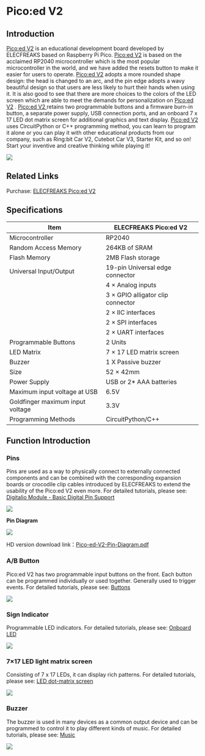 

# Pico:ed V2

## Introduction
[Pico:ed V2](https://shop.elecfreaks.com/products/elecfreaks-pico-ed-v2?_pos=2&_sid=2a999fcf2&_ss=r) is an educational development board developed by ELECFREAKS based on Raspberry Pi Pico. [Pico:ed V2](https://shop.elecfreaks.com/products/elecfreaks-pico-ed-v2?_pos=2&_sid=2a999fcf2&_ss=r)  is based on the acclaimed RP2040 microcontroller which is the most popular microcontroller in the world, and we have added the resets button to make it easier for users to operate. [Pico:ed V2](https://shop.elecfreaks.com/products/elecfreaks-pico-ed-v2?_pos=2&_sid=2a999fcf2&_ss=r)  adopts a more rounded shape design: the head is changed to an arc, and the pin edge adopts a wavy beautiful design so that users are less likely to hurt their hands when using it. It is also good to see that there are more choices to the colors of the LED screen which are able to meet the demands for personalization on [Pico:ed V2](https://shop.elecfreaks.com/products/elecfreaks-pico-ed-v2?_pos=2&_sid=2a999fcf2&_ss=r) .
[Pico:ed V2 ](https://shop.elecfreaks.com/products/elecfreaks-pico-ed-v2?_pos=2&_sid=2a999fcf2&_ss=r) retains two programmable buttons and a firmware burn-in button, a separate power supply, USB connection ports, and an onboard 7 x 17 LED dot matrix screen for additional graphics and text display. [Pico:ed V2](https://shop.elecfreaks.com/products/elecfreaks-pico-ed-v2?_pos=2&_sid=2a999fcf2&_ss=r) uses CircuitPython or C++ programming method, you can learn to program it alone or you can play it with other educational products from our company, such as Ring:bit Car V2, Cutebot Car V3, Starter Kit, and so on! Start your inventive and creative thinking while playing it!

![](./images/Pico-ed-V2-01.png)

## Related Links

Purchase: [ELECFREAKS Pico:ed V2](https://shop.elecfreaks.com/products/elecfreaks-pico-ed-v2?_pos=2&_sid=2a999fcf2&_ss=r)

## Specifications

| Item                   | ELECFREAKS Pico:ed V2             |
| ---------------------- | --------------------------------- |
| Microcontroller        | RP2040                            |
| Random Access Memory   | 264KB of SRAM                     |
| Flash  Memory          | 2MB Flash storage                 |
| Universal Input/Output | 19-pin Universal edge connector   |
|                        | 4 × Analog inputs                 |
|                        | 3 × GPIO alligator clip connector |
|                        | 2 × IIC interfaces                |
|                        | 2 × SPI interfaces                |
|                        | 2 × UART interfaces               |
| Programmable Buttons   | 2 Units                           |
| LED Matrix             | 7 × 17 LED matrix screen          |
| Buzzer                 | 1 X Passive buzzer                |
| Size                   | 52 × 42mm                         |
| Power Supply           | USB or 2* AAA batteries           |
| Maximum input voltage at USB | 6.5V                |
| Goldfinger maximum input voltage | 3.3V                |
| Programming Methods    | CircuitPython/C++                 |

## Function Introduction

### Pins

Pins are used as a way to physically connect to externally connected components and can be combined with the corresponding expansion boards or crocodile clip cables introduced by ELECFREAKS to extend the usability of the Pico:ed V2 even more.
For detailed tutorials, please see: [Digitalio Module - Basic Digital Pin Support](http://www.elecfreaks.com/learn-en/pico-ed/digitalio-module-basic-digital-pin-support.html)

![](./images/Pico-ed-V2-02.png)

**Pin Diagram**

![](./images/Pico-ed-V2-Pin-Diagram.png)

HD version download link：[Pico-ed-V2-Pin-Diagram.pdf](https://github.com/elecfreaks/learn-en/raw/master/pico-ed/file/Pico-ed-V2-Pin-Diagram.pdf)


### A/B Button

Pico:ed V2 has two programmable input buttons on the front. Each button can be programmed individually or used together. Generally used to trigger events.
For detailed tutorials, please see: [Buttons](http://www.elecfreaks.com/learn-en/pico-ed/buttons.html)

![](./images/Pico-ed-V2-03.png)

### Sign Indicator

Programmable LED indicators.
For detailed tutorials, please see: [Onboard LED](http://www.elecfreaks.com/learn-en/pico-ed/onboard-led.html)

![](./images/Pico-ed-V2-04.png)

### 7×17 LED light matrix screen

Consisting of 7 x 17 LEDs, it can display rich patterns.
For detailed tutorials, please see: [LED dot-matrix screen](http://www.elecfreaks.com/learn-en/pico-ed/led-dot-matrix-screen.html)

![](./images/Pico-ed-V2-05.png)

### Buzzer

The buzzer is used in many devices as a common output device and can be programmed to control it to play different kinds of music.
For detailed tutorials, please see: [Music](http://www.elecfreaks.com/learn-en/pico-ed/music.html)

![](./images/Pico-ed-V2-06.png)

